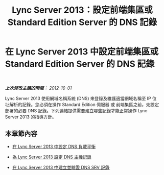 ﻿---
title: Lync Server 2013：設定前端集區或 Standard Edition Server 的 DNS 記錄
TOCTitle: 設定前端集區或 Standard Edition Server 的 DNS 記錄
ms:assetid: 02871f2f-6c99-49e6-b441-cd21b16d38ee
ms:mtpsurl: https://technet.microsoft.com/zh-tw/library/Gg398079(v=OCS.15)
ms:contentKeyID: 49289910
ms.date: 08/10/2015
mtps_version: v=OCS.15
ms.translationtype: HT
---

# 在 Lync Server 2013 中設定前端集區或 Standard Edition Server 的 DNS 記錄

 

_**上次修改主題的時間：** 2012-10-01_

Lync Server 2013 使用網域名稱系統 (DNS) 來登錄及維護適當網域名稱至 IP 位址解析的記錄。您必須在操作 Standard Edition 伺服器 或 前端集區之前，先設定部署的必要 DNS 記錄。下列連結提供需要建立哪些記錄才能正常操作 Lync Server 2013 的指導方針。

## 本章節內容

  - [在 Lync Server 2013 中設定 DNS 負載平衡](lync-server-2013-configure-dns-for-load-balancing.md)

  - [為 Lync Server 2013 設定 DNS 主機記錄](lync-server-2013-configure-dns-host-records.md)

  - [在 Lync Server 2013 中建立並驗證 DNS SRV 記錄](lync-server-2013-create-and-verify-dns-srv-records.md)


